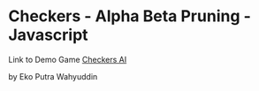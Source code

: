 # Checkers - Alpha Beta Pruning - Javascript

Link to Demo Game [Checkers AI](https://ai-checkers.netlify.app/)

by Eko Putra Wahyuddin
